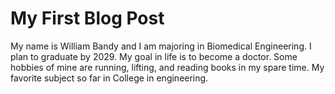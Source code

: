 # My First Blog Post
My name is William Bandy and I am majoring in Biomedical Engineering. I plan to graduate by 2029. My goal in life is to become a doctor. Some hobbies of mine are running, lifting, and reading books in my spare time. My favorite subject so far in College in engineering. 
